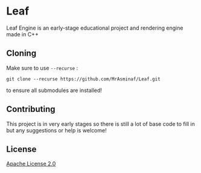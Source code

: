 # Leaf

Leaf Engine is an early-stage educational project and rendering engine made in C++

## Cloning
Make sure to use ```--recurse``` :

```git
git clone --recurse https://github.com/MrAsminaf/Leaf.git
```
 to ensure all submodules are installed!

## Contributing
This project is in very early stages so there is still a lot of base code to fill in but any suggestions or help is welcome!

## License
[Apache License 2.0](https://choosealicense.com/licenses/apache-2.0/)
